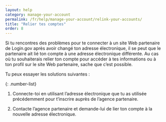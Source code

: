 ```yaml
---
layout: help
category: manage-your-account
permalink: /fr/help/manage-your-account/relink-your-accounts/
title: "Relier tes comptes"
order: 8 
---
```

Si tu rencontres des problèmes pour te connecter à un site Web partenaire de Login.gov après avoir changé ton adresse électronique, il se peut que le partenaire ait lié ton compte à une adresse électronique différente. Au cas où tu souhaiterais relier ton compte pour accéder à tes informations ou à ton profil sur le site Web partenaire, sache que c’est possible.

Tu peux essayer les solutions suivantes :

{: .number-list}
1. Connecte-toi en utilisant l’adresse électronique que tu as utilisée précédemment pour t’inscrire auprès de l’agence partenaire.

2. Contacte l’agence partenaire et demande-lui de lier ton compte à la nouvelle adresse électronique.
